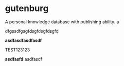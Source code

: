# gutenburg

A personal knowledge database with publishing ability.
a

dfgssdfgsgfdsgfdsgfdsgfd

**asdfasdfasdfasdf**

TEST123123

**asdfasfd**
asdfasdf